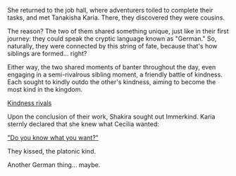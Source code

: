 <!-- title: Cousins -->

She returned to the job hall, where adventurers toiled to complete their tasks, and met Tanakisha Karia. There, they discovered they were cousins.

The reason? The two of them shared something unique, just like in their first journey: they could speak the cryptic language known as "German." So, naturally, they were connected by this string of fate, because that's how siblings are formed... right?

Either way, the two shared moments of banter throughout the day, even engaging in a semi-rivalrous sibling moment, a friendly battle of kindness. Each sought to kindly outdo the other's kindness, aiming to become the most kind in the kingdom.

[Kindness rivals](https://www.google.com/search?q=%23embed:https://www.youtube.com/live/cyLsX20esBE%3Ft%3D10506s)

Upon the conclusion of their work, Shakira sought out Immerkind. Karia sternly declared that she knew what Cecilia wanted:

["Do you know what you want?"](https://www.google.com/search?q=%23embed:https://www.youtube.com/live/cyLsX20esBE%3Ft%3D11317s)

They kissed, the platonic kind.

Another German thing... maybe.
